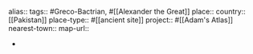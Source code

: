 alias::
tags:: #Greco-Bactrian, #[[Alexander the Great]]
place::
country:: [[Pakistan]] 
place-type:: #[[ancient site]] 
project:: #[[Adam's Atlas]] 
nearest-town::
map-url::

-
